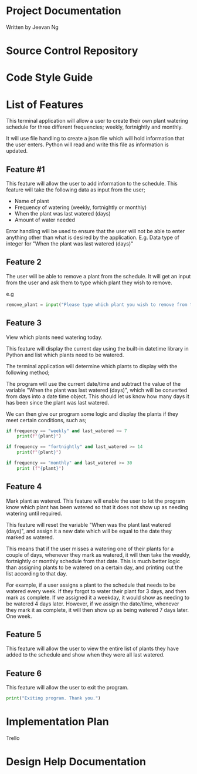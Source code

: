 # Project Documentation

Written by Jeevan Ng

# Source Control Repository 

# Code Style Guide 

# List of Features

This terminal application will allow a user to create their own plant watering schedule for three different frequencies; weekly, fortnightly and monthly. 

It will use file handling to create a json file which will hold information that the user enters. Python will read and write this file as information is updated.

## Feature #1 

This feature will allow the user to add information to the schedule. This feature will take the following data as input from the user; 

- Name of plant 
- Frequency of watering (weekly, fortnightly or monthly) 
- When the plant was last watered (days)
- Amount of water needed

Error handling will be used to ensure that the user will not be able to enter anything other than what is desired by the application. E.g. Data type of integer for "When the plant was last watered (days)"

## Feature 2 

The user will be able to remove a plant from the schedule. It will get an input from the user and ask them to type which plant they wish to remove. 

e.g
```python
remove_plant = input("Please type which plant you wish to remove from the schedule: ")
``` 

## Feature 3 
View which plants need watering today. 

This feature will display the current day using the built-in datetime library in Python and list which plants need to be watered.

The terminal application will determine which plants to display with the following method;

The program will use the current date/time and subtract the value of the variable "When the plant was last watered (days)", which will be converted from days into a date time object. This should let us know how many days it has been since the plant was last watered. 

We can then give our program some logic and display the plants if they meet certain conditions, such as;

```python
if frequency == "weekly" and last_watered >= 7
    print(f"{plant}")

if frequency == "fortnightly" and last_watered >= 14
    print(f"{plant}")

if frequency == "monthly" and last_watered >= 30
    print (f"{plant}")
```

## Feature 4

Mark plant as watered. This feature will enable the user to let the program know which plant has been watered so that it does not show up as needing watering until required.

This feature will reset the variable "When was the plant last watered (days)", and assign it a new date which will be equal to the date they marked as watered. 

This means that if the user misses a watering one of their plants for a couple of days, whenever they mark as watered, it will then take the weekly, fortnightly or monthly schedule from that date. This is much better logic than assigning plants to be watered on a certain day, and printing out the list according to that day. 

For example, if a user assigns a plant to the schedule that needs to be watered every week. If they forgot to water their plant for 3 days, and then mark as complete. If we assigned it a weekday, it would show as needing to be watered 4 days later. However, if we assign the date/time, whenever they mark it as complete, it will then show up as being watered 7 days later. One week. 

## Feature 5
This feature will allow the user to view the entire list of plants they have added to the schedule and show when they were all last watered. 

## Feature 6
This feature will allow the user to exit the program. 

```python
print("Exiting program. Thank you.")
```

# Implementation Plan

Trello 

# Design Help Documentation 

